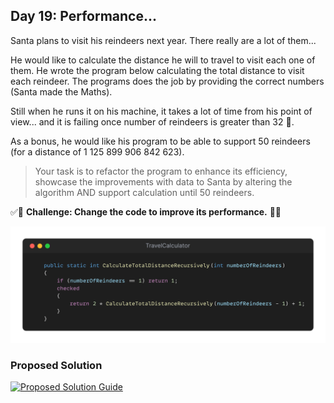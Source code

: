 ## Day 19: Performance...

Santa plans to visit his reindeers next year.
There really are a lot of them...

He would like to calculate the distance he will to travel to visit each one of them. He wrote the program below calculating the total distance to visit each reindeer.
The programs does the job by providing the correct numbers (Santa made the Maths).

Still when he runs it on his machine, it takes a lot of time from his point of view... and it is failing once number of reindeers is greater than 32 🥲.

As a bonus, he would like his program to be able to support 50 reindeers (for a distance of 1 125 899 906 842 623).

> Your task is to refactor the program to enhance its efficiency, showcase the improvements with data to Santa by altering the algorithm AND support calculation until 50 reindeers.

✅🚀 **Challenge: Change the code to improve its performance.** 🚀✅

![snippet of the day](snippet.webp)

### Proposed Solution
[![Proposed Solution Guide](../../img/proposed-solution.webp)](solution/step-by-step.md)
